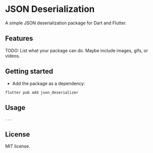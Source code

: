 # JSON Deserialization

A simple JSON deserialization package for Dart and Flutter.

## Features

TODO: List what your package can do. Maybe include images, gifs, or videos.

## Getting started

- Add the package as a dependency:
```
flutter pub add json_deserializer
```

## Usage

```
...
```

## License

MIT license.